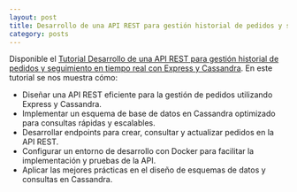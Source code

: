 ```yaml
---
layout: post
title: Desarrollo de una API REST para gestión historial de pedidos y seguimiento en tiempo real con Express y Cassandra
category: posts
---
```


Disponible el [Tutorial Desarrollo de una API REST para gestión historial de pedidos y seguimiento en tiempo real con Express y Cassandra](https://ualmtorres.github.io/TutorialExpressCassandraPedidos/). En este tutorial se nos muestra cómo:

* Diseñar una API REST eficiente para la gestión de pedidos utilizando Express y Cassandra.
* Implementar un esquema de base de datos en Cassandra optimizado para consultas rápidas y escalables.
* Desarrollar endpoints para crear, consultar y actualizar pedidos en la API REST.
* Configurar un entorno de desarrollo con Docker para facilitar la implementación y pruebas de la API.
* Aplicar las mejores prácticas en el diseño de esquemas de datos y consultas en Cassandra.